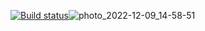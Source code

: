 [![Build status](https://ci.appveyor.com/api/projects/status/d8y6wq1isdhp14uh?svg=true)](https://ci.appveyor.com/project/granegoro/bddhm)![photo_2022-12-09_14-58-51](https://user-images.githubusercontent.com/108084901/206999905-129d44bc-6b6c-45b4-a9d3-d5e7c190e5de.jpg)
